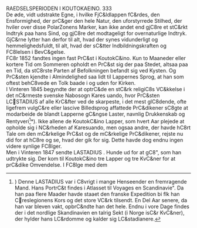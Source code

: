 RAEDSELSPERIODEN I KOUTOKAEINO. 333  
De øde, vidt udstrakte Egne, i hvilke FjC&ldlappen fC&rdes, den Ensformighed, der prC&ger den hele Natur, den uforstyrrede Stilhed, der hviler over disse PolarZonens Marker, kan ikke andet end gjC8re et stC&rkt Indtryk paa hans Sind, og gjC8re det modtageligt for overnaturlige Indtryk. GjC&rne lytter han derfor til alt, hvad der synes vidunderligt og hemmelighedsfuldt, til alt, hvad der sC&tter Indbildningskraften og FC8lelsen i BevC&gelse.  
FC8r 1852 fandtes ingen fast PrC&st i KoutokC&ino. Kun to Maaneder eller kortere Tid om Sommeren opholdt en PrC&st sig der paa Stedet, altsaa paa en Tid, da stC8rste Parten af Befolkningen befandt sig ved Kysten. Og PrC&sten kjendte i Almindelighed saa lidt til Lappernes Sprog, at han som oftest behC8vede en Tolk baade i og uden for Kirken.  
I Vinteren 1845 begyndte der at optrC&de en stC&rk religiC8s VC&kkelse i det nC&rmeste svenske Nabosogn Kares uando, hvor PrC&sten LCSTADIUS af alle KrC&fter ved de skarpeste, i det mest glC8dende, ofte ligefrem vulgC&re eller lascive Billedsprog affattede PrC&dikener sC8gte at modarbeide de blandt Lapperne gC&ngse Laster, navnlig Drukkenskab og Rentyveri[^1]*). Ikke allene de KoutokC&ino Lapper, som hvert Aar plejede at opholde sig i NC&rheden af Karesuando, men ogsaa andre, der havde hC8rt Tale om den mC&rkelige PrC&st og de mC&rkelige PrC&dikener, rejste nu did for at hC8re og se, hvad der gik for sig. Dette havde dog endnu ingen videre synlige FC8lger.  
Men i Vinteren 1847 sendte LASTADIUS . Hunde ud for at gC8", som han udtrykte sig. Der kom til KoutokC&ino tre Lapper og tre KvC&ner for at prC&dike Omvendelse. I FC8lge med dem  
[^1]:) Denne LASTADIUS var i C8vrigt i mange Henseender en fremragende Mand. Hans PortrC&t findes i Atlasset til Voyages en Scandinavie". Da han paa flere Maader havde staaet den franske Expedition bi flk han Creslegionens Kors og det store VC&rk tilsendt. En Del Aar senere, da han var bleven vakt, opbrC&ndte han det hele. Endnu i vore Dage findes der i det nordlige Skandinavien en talrig Sekt (i Norge isC&r KvC&ner), der hylder hans LC&rdomme og kalder sig LC&stadianere.


